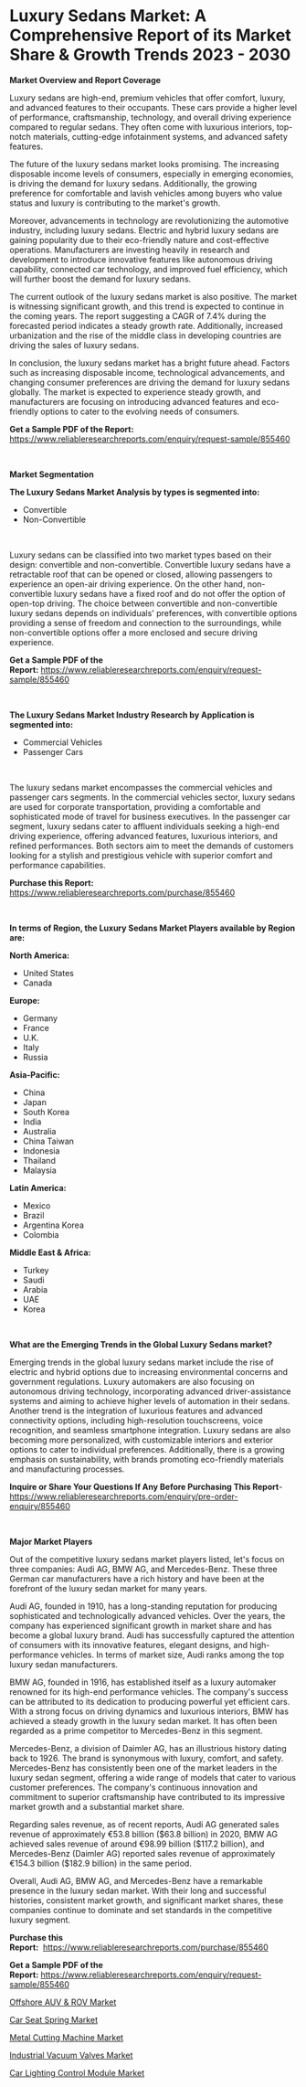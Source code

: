 <p><h1>Luxury Sedans Market: A Comprehensive Report of its Market Share & Growth Trends 2023 - 2030</h1></p><p><strong>Market Overview and Report Coverage</strong></p>
<p><p>Luxury sedans are high-end, premium vehicles that offer comfort, luxury, and advanced features to their occupants. These cars provide a higher level of performance, craftsmanship, technology, and overall driving experience compared to regular sedans. They often come with luxurious interiors, top-notch materials, cutting-edge infotainment systems, and advanced safety features.</p><p>The future of the luxury sedans market looks promising. The increasing disposable income levels of consumers, especially in emerging economies, is driving the demand for luxury sedans. Additionally, the growing preference for comfortable and lavish vehicles among buyers who value status and luxury is contributing to the market's growth.</p><p>Moreover, advancements in technology are revolutionizing the automotive industry, including luxury sedans. Electric and hybrid luxury sedans are gaining popularity due to their eco-friendly nature and cost-effective operations. Manufacturers are investing heavily in research and development to introduce innovative features like autonomous driving capability, connected car technology, and improved fuel efficiency, which will further boost the demand for luxury sedans.</p><p>The current outlook of the luxury sedans market is also positive. The market is witnessing significant growth, and this trend is expected to continue in the coming years. The report suggesting a CAGR of 7.4% during the forecasted period indicates a steady growth rate. Additionally, increased urbanization and the rise of the middle class in developing countries are driving the sales of luxury sedans.</p><p>In conclusion, the luxury sedans market has a bright future ahead. Factors such as increasing disposable income, technological advancements, and changing consumer preferences are driving the demand for luxury sedans globally. The market is expected to experience steady growth, and manufacturers are focusing on introducing advanced features and eco-friendly options to cater to the evolving needs of consumers.</p></p>
<p><strong>Get a Sample PDF of the Report:</strong> <a href="https://www.reliableresearchreports.com/enquiry/request-sample/855460">https://www.reliableresearchreports.com/enquiry/request-sample/855460</a></p>
<p>&nbsp;</p>
<p><strong>Market Segmentation</strong></p>
<p><strong>The Luxury Sedans Market Analysis by types is segmented into:</strong></p>
<p><ul><li>Convertible</li><li>Non-Convertible</li></ul></p>
<p>&nbsp;</p>
<p><p>Luxury sedans can be classified into two market types based on their design: convertible and non-convertible. Convertible luxury sedans have a retractable roof that can be opened or closed, allowing passengers to experience an open-air driving experience. On the other hand, non-convertible luxury sedans have a fixed roof and do not offer the option of open-top driving. The choice between convertible and non-convertible luxury sedans depends on individuals' preferences, with convertible options providing a sense of freedom and connection to the surroundings, while non-convertible options offer a more enclosed and secure driving experience.</p></p>
<p><strong>Get a Sample PDF of the Report:</strong>&nbsp;<a href="https://www.reliableresearchreports.com/enquiry/request-sample/855460">https://www.reliableresearchreports.com/enquiry/request-sample/855460</a></p>
<p>&nbsp;</p>
<p><strong>The Luxury Sedans Market Industry Research by Application is segmented into:</strong></p>
<p><ul><li>Commercial Vehicles</li><li>Passenger Cars</li></ul></p>
<p>&nbsp;</p>
<p><p>The luxury sedans market encompasses the commercial vehicles and passenger cars segments. In the commercial vehicles sector, luxury sedans are used for corporate transportation, providing a comfortable and sophisticated mode of travel for business executives. In the passenger car segment, luxury sedans cater to affluent individuals seeking a high-end driving experience, offering advanced features, luxurious interiors, and refined performances. Both sectors aim to meet the demands of customers looking for a stylish and prestigious vehicle with superior comfort and performance capabilities.</p></p>
<p><strong>Purchase this Report:</strong>&nbsp; <a href="https://www.reliableresearchreports.com/purchase/855460">https://www.reliableresearchreports.com/purchase/855460</a></p>
<p>&nbsp;</p>
<p><strong>In terms of Region, the Luxury Sedans Market Players available by Region are:</strong></p>
<p>
    <p> <strong> North America: </strong>
        <ul>
            <li>United States</li>
            <li>Canada</li>
        </ul>
        </p> 
    <p> <strong> Europe: </strong>
        <ul>
            <li>Germany</li>
            <li>France</li>
            <li>U.K.</li>
            <li>Italy</li>
            <li>Russia</li>
        </ul>
        </p> 
    <p> <strong> Asia-Pacific: </strong>
        <ul>
            <li>China</li>
            <li>Japan</li>
            <li>South Korea</li>
            <li>India</li>
            <li>Australia</li>
            <li>China Taiwan</li>
            <li>Indonesia</li>
            <li>Thailand</li>
            <li>Malaysia</li>
        </ul>
        </p> 
    <p> <strong> Latin America: </strong>
        <ul>
            <li>Mexico</li>
            <li>Brazil</li>
            <li>Argentina Korea</li>
            <li>Colombia</li>
        </ul>
        </p> 
    <p> <strong> Middle East & Africa: </strong>
        <ul>
            <li>Turkey</li>
            <li>Saudi</li>
            <li>Arabia</li>
            <li>UAE</li>
            <li>Korea</li>
        </ul>
    </p>
    </p>
<p>&nbsp;</p>
<p><strong>What are the Emerging Trends in the Global Luxury Sedans market?</strong></p>
<p><p>Emerging trends in the global luxury sedans market include the rise of electric and hybrid options due to increasing environmental concerns and government regulations. Luxury automakers are also focusing on autonomous driving technology, incorporating advanced driver-assistance systems and aiming to achieve higher levels of automation in their sedans. Another trend is the integration of luxurious features and advanced connectivity options, including high-resolution touchscreens, voice recognition, and seamless smartphone integration. Luxury sedans are also becoming more personalized, with customizable interiors and exterior options to cater to individual preferences. Additionally, there is a growing emphasis on sustainability, with brands promoting eco-friendly materials and manufacturing processes.</p></p>
<p><strong>Inquire or Share Your Questions If Any Before Purchasing This Report</strong>- <a href="https://www.reliableresearchreports.com/enquiry/pre-order-enquiry/855460">https://www.reliableresearchreports.com/enquiry/pre-order-enquiry/855460</a></p>
<p>&nbsp;</p>
<p><strong>Major Market Players</strong></p>
<p><p>Out of the competitive luxury sedans market players listed, let's focus on three companies: Audi AG, BMW AG, and Mercedes-Benz. These three German car manufacturers have a rich history and have been at the forefront of the luxury sedan market for many years.</p><p>Audi AG, founded in 1910, has a long-standing reputation for producing sophisticated and technologically advanced vehicles. Over the years, the company has experienced significant growth in market share and has become a global luxury brand. Audi has successfully captured the attention of consumers with its innovative features, elegant designs, and high-performance vehicles. In terms of market size, Audi ranks among the top luxury sedan manufacturers.</p><p>BMW AG, founded in 1916, has established itself as a luxury automaker renowned for its high-end performance vehicles. The company's success can be attributed to its dedication to producing powerful yet efficient cars. With a strong focus on driving dynamics and luxurious interiors, BMW has achieved a steady growth in the luxury sedan market. It has often been regarded as a prime competitor to Mercedes-Benz in this segment.</p><p>Mercedes-Benz, a division of Daimler AG, has an illustrious history dating back to 1926. The brand is synonymous with luxury, comfort, and safety. Mercedes-Benz has consistently been one of the market leaders in the luxury sedan segment, offering a wide range of models that cater to various customer preferences. The company's continuous innovation and commitment to superior craftsmanship have contributed to its impressive market growth and a substantial market share.</p><p>Regarding sales revenue, as of recent reports, Audi AG generated sales revenue of approximately €53.8 billion ($63.8 billion) in 2020, BMW AG achieved sales revenue of around €98.99 billion ($117.2 billion), and Mercedes-Benz (Daimler AG) reported sales revenue of approximately €154.3 billion ($182.9 billion) in the same period.</p><p>Overall, Audi AG, BMW AG, and Mercedes-Benz have a remarkable presence in the luxury sedan market. With their long and successful histories, consistent market growth, and significant market shares, these companies continue to dominate and set standards in the competitive luxury segment.</p></p>
<p><strong>Purchase this Report:</strong>&nbsp;&nbsp;<a href="https://www.reliableresearchreports.com/purchase/855460">https://www.reliableresearchreports.com/purchase/855460</a></p>
<p></p>
<p><strong>Get a Sample PDF of the Report:</strong>&nbsp;<a href="https://www.reliableresearchreports.com/enquiry/request-sample/855460">https://www.reliableresearchreports.com/enquiry/request-sample/855460</a></p>
<p><p><a href="https://www.linkedin.com/pulse/offshore-auv-amp-rov-market-insights-players-forecast-z73oc/">Offshore AUV & ROV Market</a></p><p><a href="https://github.com/Paul14Anderson63/Market-Research-Report-List-1/blob/main/car-seat-spring-market.md">Car Seat Spring Market</a></p><p><a href="https://www.linkedin.com/pulse/metal-cutting-machine-market-challenges-opportunities-qlowc/">Metal Cutting Machine Market</a></p><p><a href="https://www.linkedin.com/pulse/industrial-vacuum-valves-market-size-share-amp-trends-analysis-9jcpc/">Industrial Vacuum Valves Market</a></p><p><a href="https://github.com/dringals/Market-Research-Report-List-1/blob/main/car-lighting-control-module-market.md">Car Lighting Control Module Market</a></p></p>